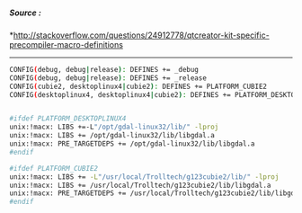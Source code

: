 ##### Source : 
*http://stackoverflow.com/questions/24912778/qtcreator-kit-specific-precompiler-macro-definitions
___
```bash
CONFIG(debug, debug|release): DEFINES += _debug
CONFIG(debug, debug|release): DEFINES += _release
CONFIG(cubie2, desktoplinux4|cubie2): DEFINES += PLATFORM_CUBIE2
CONFIG(desktoplinux4, desktoplinux4|cubie2): DEFINES += PLATFORM_DESKTOPLINUX4


#ifdef PLATFORM_DESKTOPLINUX4
unix:!macx: LIBS +=-L"/opt/gdal-linux32/lib/" -lproj
unix:!macx: LIBS += /opt/gdal-linux32/lib/libgdal.a
unix:!macx: PRE_TARGETDEPS += /opt/gdal-linux32/lib/libgdal.a
#endif

#ifdef PLATFORM_CUBIE2
unix:!macx: LIBS += -L"/usr/local/Trolltech/g123cubie2/lib/" -lproj
unix:!macx: LIBS += /usr/local/Trolltech/g123cubie2/lib/libgdal.a
unix:!macx: PRE_TARGETDEPS += /usr/local/Trolltech/g123cubie2/lib/libgdal.a
#endif
```
